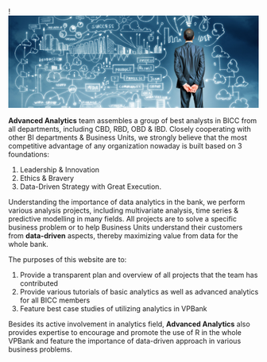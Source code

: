 ---
---

!<img src="/img/home.jpg"/>

**Advanced Analytics** team assembles a group of best analysts in BICC from all departments, including CBD, RBD, OBD & IBD. 
Closely cooperating with other BI departments & Business Units, we strongly believe 
that the most competitive advantage of any organization nowaday is built based on 3 foundations: 

1. Leadership & Innovation 
2. Ethics & Bravery 
3. Data-Driven Strategy with Great Execution.

Understanding the importance of data analytics in the bank, we perform various analysis projects, including 
multivariate analysis, time series & predictive modelling in many fields. All projects are to solve a specific business problem or 
to help Business Units understand their customers from **data-driven** aspects, thereby maximizing value from data for the whole bank. 

The purposes of this website are to:

1. Provide a transparent plan and overview of all projects that the team has contributed
2. Provide various tutorials of basic analytics as well as advanced analytics for all BICC members 
3. Feature best case studies of utilizing analytics in VPBank

Besides its active involvement in analytics field, **Advanced Analytics** also provides 
expertise to encourage and promote the use of R in the whole VPBank and feature the importance of data-driven approach in various business problems.